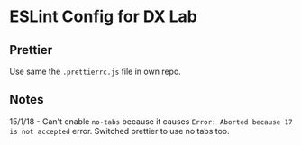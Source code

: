 # ESLint Config for DX Lab

## Prettier
Use same the `.prettierrc.js` file in own repo.

## Notes
15/1/18 - Can't enable `no-tabs` because it causes `Error: Aborted because 17 is not accepted` error. Switched prettier to use no tabs too.
